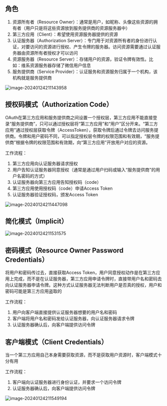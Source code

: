 ## 角色

1. 资源所有者（Resource Owner）：通常是用户，如昵称、头像这些资源的拥有者（用户只是将这些资源放到服务提供商的资源服务器中）
2. 第三方应用（Client）：希望使用资源服务器提供的资源
3. 认证服务器（Authorization Server）：专门用于对资源所有者的身份进行认证，对要访问的资源进行授权、产生令牌的服务器。访问资源需要通过认证服务器由资源所有者授权才可以访问
4. 资源服务器（Resource Server）：存储用户的资源，验证令牌有效性。比如：维系资源服务器存储了微信用户信息
5. 服务提供商（Service Provider）：认证服务和资源服务归属于一个机构，该机构就是服务提供商

![image-20240124211143958](C:\Users\pgx\AppData\Roaming\Typora\typora-user-images\image-20240124211143958.png)

## 授权码模式（Authorization Code）

OAuth在第三方应用和服务提供商之间设置一个授权层，第三方应用不能直接登录“服务提供商”，只可以通过授权层将“第三方应用”和“用户”区分开来。“第三方应用”通过授权层获取令牌（AccessToken），获取令牌后通过令牌去访问服务提供商。令牌和用户密码不同，可以指定授权层令牌的权限范围和有效期，“服务提供商”根据令牌的权限范围和有效期，向“第三方应用”开放用户对应的资源。

工作流程：

1. 第三方应用向认证服务器请求授权
2. 用户告知认证服务器同意授权（通常是通过用户扫码或输入“服务提供商”的用户名密码的方式）
3. 认证服务器向第三方应用告知授权码（code）
4. 第三方应用使用授权码（code）申请Access Token
5. 认证服务器验证授权码，颁发Access Token

![image-20240124211447098](C:\Users\pgx\AppData\Roaming\Typora\typora-user-images\image-20240124211447098.png)

## 简化模式（Implicit）

![image-20240124211531575](C:\Users\pgx\AppData\Roaming\Typora\typora-user-images\image-20240124211531575.png)

## 密码模式（Resource Owner Password Credentials）

将用户和密码传过去，直接获取Access Token，用户同意授权动作是在第三方应用上完成，而不是在认证服务器，第三方应用申请令牌时，直接带用户名和密码去向认证服务器申请令牌。这种方式认证服务器无法判断用户是否真的授权，用户和密码可能是第三方应用盗取的

工作流程：

1. 用户向客户端直接提供认证服务器想要的用户名和密码
2. 客户端将用户名和密码发给认证服务器，向认证服务器请求令牌
3. 认证服务器确认后，向客户端提供访问令牌

## 客户端模式（Client Credentials）

当一个第三方应用自己本身需要获取资源，而不是获取用户资源时，客户端模式十分有用

工作流程：

1. 客户端向认证服务器进行身份认证，并要求一个访问令牌
2. 认证服务器确认后，向客户端提供访问令牌

![image-20240124211549194](C:\Users\pgx\AppData\Roaming\Typora\typora-user-images\image-20240124211549194.png)